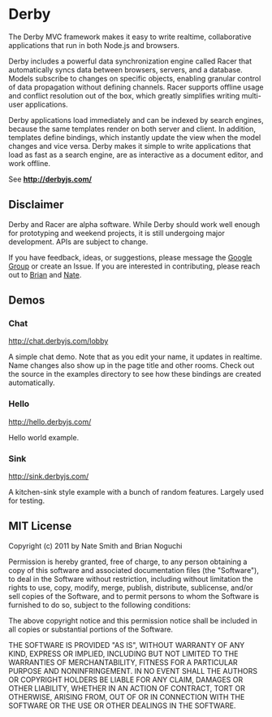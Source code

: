 # Derby

The Derby MVC framework makes it easy to write realtime, collaborative applications that run in both Node.js and browsers.

Derby includes a powerful data synchronization engine called Racer that automatically syncs data between browsers, servers, and a database. Models subscribe to changes on specific objects, enabling granular control of data propagation without defining channels. Racer supports offline usage and conflict resolution out of the box, which greatly simplifies writing multi-user applications.

Derby applications load immediately and can be indexed by search engines, because the same templates render on both server and client. In addition, templates define bindings, which instantly update the view when the model changes and vice versa. Derby makes it simple to write applications that load as fast as a search engine, are as interactive as a document editor, and work offline.

See **http://derbyjs.com/**

## Disclaimer

Derby and Racer are alpha software. While Derby should work well enough for prototyping and weekend projects, it is still undergoing major development. APIs are subject to change.

If you have feedback, ideas, or suggestions, please message the [Google Group](http://groups.google.com/group/derbyjs) or create an Issue. If you are interested in contributing, please reach out to [Brian](https://github.com/bnoguchi) and [Nate](https://github.com/nateps).

## Demos

### Chat

http://chat.derbyjs.com/lobby

A simple chat demo. Note that as you edit your name, it updates in realtime. Name changes also show up in the page title and other rooms. Check out the source in the examples directory to see how these bindings are created automatically.

### Hello

http://hello.derbyjs.com/

Hello world example.

### Sink

http://sink.derbyjs.com/

A kitchen-sink style example with a bunch of random features. Largely used for testing.

## MIT License
Copyright (c) 2011 by Nate Smith and Brian Noguchi

Permission is hereby granted, free of charge, to any person obtaining a copy
of this software and associated documentation files (the "Software"), to deal
in the Software without restriction, including without limitation the rights
to use, copy, modify, merge, publish, distribute, sublicense, and/or sell
copies of the Software, and to permit persons to whom the Software is
furnished to do so, subject to the following conditions:

The above copyright notice and this permission notice shall be included in
all copies or substantial portions of the Software.

THE SOFTWARE IS PROVIDED "AS IS", WITHOUT WARRANTY OF ANY KIND, EXPRESS OR
IMPLIED, INCLUDING BUT NOT LIMITED TO THE WARRANTIES OF MERCHANTABILITY,
FITNESS FOR A PARTICULAR PURPOSE AND NONINFRINGEMENT. IN NO EVENT SHALL THE
AUTHORS OR COPYRIGHT HOLDERS BE LIABLE FOR ANY CLAIM, DAMAGES OR OTHER
LIABILITY, WHETHER IN AN ACTION OF CONTRACT, TORT OR OTHERWISE, ARISING FROM,
OUT OF OR IN CONNECTION WITH THE SOFTWARE OR THE USE OR OTHER DEALINGS IN
THE SOFTWARE.
